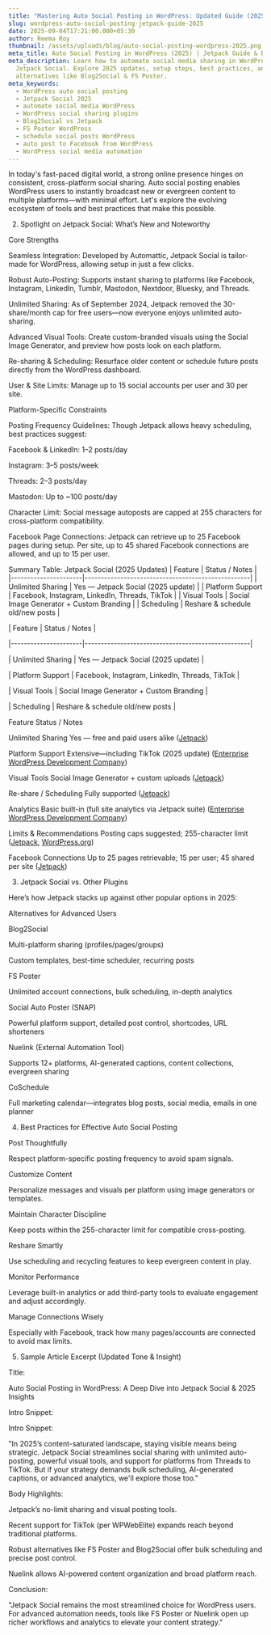 ```yaml
---
title: "Mastering Auto Social Posting in WordPress: Updated Guide (2025)"
slug: wordpress-auto-social-posting-jetpack-guide-2025
date: 2025-09-04T17:21:00.000+05:30
author: Reema Roy
thumbnail: /assets/uploads/blog/auto-social-posting-wordpress-2025.png
meta_title: Auto Social Posting in WordPress (2025) | Jetpack Guide & Best Plugins
meta_description: Learn how to automate social media sharing in WordPress with
  Jetpack Social. Explore 2025 updates, setup steps, best practices, and
  alternatives like Blog2Social & FS Poster.
meta_keywords:
  - WordPress auto social posting
  - Jetpack Social 2025
  - automate social media WordPress
  - WordPress social sharing plugins
  - Blog2Social vs Jetpack
  - FS Poster WordPress
  - schedule social posts WordPress
  - auto post to Facebook from WordPress
  - WordPress social media automation
---
```

In today's fast-paced digital world, a strong online presence hinges on consistent, cross-platform social sharing. Auto social posting enables WordPress users to instantly broadcast new or evergreen content to multiple platforms—with minimal effort. Let's explore the evolving ecosystem of tools and best practices that make this possible.

2. Spotlight on Jetpack Social: What’s New and Noteworthy

Core Strengths

Seamless Integration: Developed by Automattic, Jetpack Social is tailor-made for WordPress, allowing setup in just a few clicks. 

Robust Auto-Posting: Supports instant sharing to platforms like Facebook, Instagram, LinkedIn, Tumblr, Mastodon, Nextdoor, Bluesky, and Threads. 

Unlimited Sharing: As of September 2024, Jetpack removed the 30-share/month cap for free users—now everyone enjoys unlimited auto-sharing. 

Advanced Visual Tools: Create custom-branded visuals using the Social Image Generator, and preview how posts look on each platform. 

Re-sharing & Scheduling: Resurface older content or schedule future posts directly from the WordPress dashboard. 

User & Site Limits: Manage up to 15 social accounts per user and 30 per site. 

Platform-Specific Constraints

Posting Frequency Guidelines: Though Jetpack allows heavy scheduling, best practices suggest:

Facebook & LinkedIn: 1–2 posts/day

Instagram: 3–5 posts/week

Threads: 2–3 posts/day

Mastodon: Up to ~100 posts/day

Character Limit: Social message autoposts are capped at 255 characters for cross-platform compatibility. 

Facebook Page Connections: Jetpack can retrieve up to 25 Facebook pages during setup. Per site, up to 45 shared Facebook connections are allowed, and up to 15 per user. 

Summary Table: Jetpack Social (2025 Updates)
| Feature              | Status / Notes                                    |
|----------------------|---------------------------------------------------|
| Unlimited Sharing    | Yes — Jetpack Social (2025 update)                |
| Platform Support     | Facebook, Instagram, LinkedIn, Threads, TikTok    |
| Visual Tools         | Social Image Generator + Custom Branding          |
| Scheduling           | Reshare & schedule old/new posts                  |

\| Feature              | Status / Notes                                    |

\|----------------------|---------------------------------------------------|

\| Unlimited Sharing    | Yes — Jetpack Social (2025 update)                |

\| Platform Support     | Facebook, Instagram, LinkedIn, Threads, TikTok    |

\| Visual Tools         | Social Image Generator + Custom Branding          |

\| Scheduling           | Reshare & schedule old/new posts                  |

Feature
Status / Notes

Unlimited Sharing
Yes — free and paid users alike ([Jetpack](https://jetpack.com/resources/jetpack-social-unlimited-sharing-threads-support-and-more/?utm_source=chatgpt.com))

Platform Support
Extensive—including TikTok (2025 update) ([Enterprise WordPress Development Company](https://www.wpwebelite.com/blog/5-best-wordpress-plugins-for-social-media-auto-posting/?utm_source=chatgpt.com))

Visual Tools
Social Image Generator + custom uploads ([Jetpack](https://jetpack.com/social/?utm_source=chatgpt.com))

Re-share / Scheduling
Fully supported ([Jetpack](https://jetpack.com/resources/automate-social-media-sharing-wordpress/?utm_source=chatgpt.com))

Analytics
Basic built-in (full site analytics via Jetpack suite) ([Enterprise WordPress Development Company](https://www.wpwebelite.com/blog/5-best-wordpress-plugins-for-social-media-auto-posting/?utm_source=chatgpt.com))

Limits & Recommendations
Posting caps suggested; 255-character limit ([Jetpack](https://jetpack.com/jetpack_support_category/social/?utm_source=chatgpt.com), [WordPress.org](https://wordpress.org/support/topic/question-about-character-limit-in-autoposting/?utm_source=chatgpt.com))

Facebook Connections
Up to 25 pages retrievable; 15 per user; 45 shared per site ([Jetpack](https://jetpack.com/support/jetpack-social/facebook/?utm_source=chatgpt.com))

3. Jetpack Social vs. Other Plugins

Here’s how Jetpack stacks up against other popular options in 2025:

Alternatives for Advanced Users

Blog2Social

Multi-platform sharing (profiles/pages/groups)

Custom templates, best-time scheduler, recurring posts

FS Poster

Unlimited account connections, bulk scheduling, in-depth analytics

Social Auto Poster (SNAP)

Powerful platform support, detailed post control, shortcodes, URL shorteners

Nuelink (External Automation Tool)

Supports 12+ platforms, AI-generated captions, content collections, evergreen sharing

CoSchedule

Full marketing calendar—integrates blog posts, social media, emails in one planner

4. Best Practices for Effective Auto Social Posting

Post Thoughtfully

Respect platform-specific posting frequency to avoid spam signals. 

Customize Content

Personalize messages and visuals per platform using image generators or templates.

Maintain Character Discipline

Keep posts within the 255-character limit for compatible cross-posting. 

Reshare Smartly

Use scheduling and recycling features to keep evergreen content in play.

Monitor Performance

Leverage built-in analytics or add third-party tools to evaluate engagement and adjust accordingly.

Manage Connections Wisely

Especially with Facebook, track how many pages/accounts are connected to avoid max limits. 

5. Sample Article Excerpt (Updated Tone & Insight)

Title:

Auto Social Posting in WordPress: A Deep Dive into Jetpack Social & 2025 Insights

Intro Snippet:

Intro Snippet:

"In 2025’s content-saturated landscape, staying visible means being strategic. Jetpack Social streamlines social sharing with unlimited auto-posting, powerful visual tools, and support for platforms from Threads to TikTok. But if your strategy demands bulk scheduling, AI-generated captions, or advanced analytics, we'll explore those too."

Body Highlights:

Jetpack’s no-limit sharing and visual posting tools.

Recent support for TikTok (per WPWebElite) expands reach beyond traditional platforms. 

Robust alternatives like FS Poster and Blog2Social offer bulk scheduling and precise post control.

Nuelink allows AI-powered content organization and broad platform reach.

Conclusion:

"Jetpack Social remains the most streamlined choice for WordPress users. For advanced automation needs, tools like FS Poster or Nuelink open up richer workflows and analytics to elevate your content strategy."
